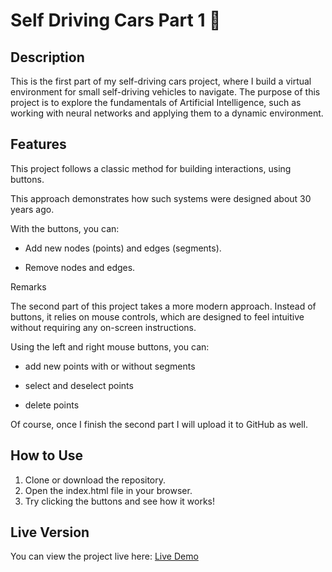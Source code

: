 # Self Driving Cars Part 1 🚗

## Description

This is the first part of my self-driving cars project, where I build a virtual environment for small self-driving vehicles to navigate. The purpose of this project is to explore the fundamentals of Artificial Intelligence, such as working with neural networks and applying them to a dynamic environment.

## Features

This project follows a classic method for building interactions, using buttons.

This approach demonstrates how such systems were designed about 30 years ago.


With the buttons, you can:

- Add new nodes (points) and edges (segments).

- Remove nodes and edges.


Remarks

The second part of this project takes a more modern approach. Instead of buttons, it relies on mouse controls, which are designed to feel intuitive without requiring any on-screen instructions.

Using the left and right mouse buttons, you can:

- add new points with or without segments

- select and deselect points

- delete points

Of course, once I finish the second part I will upload it to GitHub as well.


## How to Use

1. Clone or download the repository.
2. Open the index.html file in your browser.
3. Try clicking the buttons and see how it works!



## Live Version

You can view the project live here: [Live Demo](https://robinsrepository.github.io/self-driving-cars-1/)
